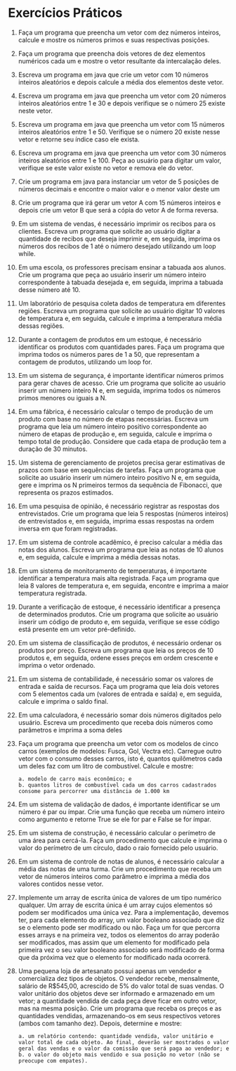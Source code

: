 # Exercícios Práticos



1. Faça um programa que preencha um vetor com dez números inteiros, calcule e mostre os números primos e suas respectivas posições.

2. Faça um programa que preencha dois vetores de dez elementos numéricos cada um e mostre o vetor resultante da intercalação deles.

3. Escreva um programa em java que crie um vetor com 10 números inteiros aleatórios e depois calcule a média dos elementos deste vetor.
4. Escreva um programa em java que preencha um vetor com 20 números inteiros aleatórios entre 1 e 30 e depois verifique se o número 25 existe neste vetor.
5. Escreva um programa em java que preencha um vetor com 15 números inteiros aleatórios entre 1 e 50. Verifique se o número 20 existe nesse vetor e retorne seu índice caso ele exista. 
6. Escreva um programa em java que preencha um vetor com 30 números inteiros aleatórios entre 1 e 100. Peça ao usuário para digitar um valor, verifique se este valor existe no vetor e remova ele do vetor.
7. Crie um programa em java para instanciar um vetor de 5 posições de números decimais e encontre o maior valor e o menor valor deste um
8. Crie um programa que irá gerar um vetor A com 15 números inteiros e depois crie um vetor B que será a cópia do vetor A de forma reversa.
9. Em um sistema de vendas, é necessário imprimir os recibos para os clientes. Escreva um programa que solicite ao usuário digitar a quantidade de recibos que deseja imprimir e, em seguida, imprima os números dos recibos de 1 até o número desejado utilizando um loop while.

10. Em uma escola, os professores precisam ensinar a tabuada aos alunos. Crie um programa que peça ao usuário inserir um número inteiro correspondente à tabuada desejada e, em seguida, imprima a tabuada desse número até 10.

11. Um laboratório de pesquisa coleta dados de temperatura em diferentes regiões. Escreva um programa que solicite ao usuário digitar 10 valores de temperatura e, em seguida, calcule e imprima a temperatura média dessas regiões.
12. Durante a contagem de produtos em um estoque, é necessário identificar os produtos com quantidades pares. Faça um programa que imprima todos os números pares de 1 a 50, que representam a contagem de produtos, utilizando um loop for.

13. Em um sistema de segurança, é importante identificar números primos para gerar chaves de acesso. Crie um programa que solicite ao usuário inserir um número inteiro N e, em seguida, imprima todos os números primos menores ou iguais a N.

14. Em uma fábrica, é necessário calcular o tempo de produção de um produto com base no número de etapas necessárias. Escreva um programa que leia um número inteiro positivo correspondente ao número de etapas de produção e, em seguida, calcule e imprima o tempo total de produção. Considere que cada etapa de produção tem a duração de 30 minutos.


15. Um sistema de gerenciamento de projetos precisa gerar estimativas de prazos com base em sequências de tarefas. Faça um programa que solicite ao usuário inserir um número inteiro positivo N e, em seguida, gere e imprima os N primeiros termos da sequência de Fibonacci, que representa os prazos estimados.

16. Em uma pesquisa de opinião, é necessário registrar as respostas dos entrevistados. Crie um programa que leia 5 respostas (números inteiros) de entrevistados e, em seguida, imprima essas respostas na ordem inversa em que foram registradas.

17. Em um sistema de controle acadêmico, é preciso calcular a média das notas dos alunos. Escreva um programa que leia as notas de 10 alunos e, em seguida, calcule e imprima a média dessas notas.

18. Em um sistema de monitoramento de temperaturas, é importante identificar a temperatura mais alta registrada. Faça um programa que leia 8 valores de temperatura e, em seguida, encontre e imprima a maior temperatura registrada.

19. Durante a verificação de estoque, é necessário identificar a presença de determinados produtos. Crie um programa que solicite ao usuário inserir um código de produto e, em seguida, verifique se esse código está presente em um vetor pré-definido.

20. Em um sistema de classificação de produtos, é necessário ordenar os produtos por preço. Escreva um programa que leia os preços de 10 produtos e, em seguida, ordene esses preços em ordem crescente e imprima o vetor ordenado.

21. Em um sistema de contabilidade, é necessário somar os valores de entrada e saída de recursos. Faça um programa que leia dois vetores com 5 elementos cada um (valores de entrada e saída) e, em seguida, calcule e imprima o saldo final.
22. Em uma calculadora, é necessário somar dois números digitados pelo usuário. Escreva um procedimento que receba dois números como parâmetros e imprima a soma deles

23. Faça um programa que preencha um vetor com os modelos de cinco carros (exemplos de modelos: Fusca, Gol, Vectra etc). Carregue outro vetor com o consumo desses carros, isto é, quantos quilômetros cada um deles faz com um litro de combustível. Calcule e mostre:

        a. modelo de carro mais econômico; e
        b. quantos litros de combustível cada um dos carros cadastrados consome para percorrer uma distância de 1.000 km

24. Em um sistema de validação de dados, é importante identificar se um número é par ou ímpar. Crie uma função que receba um número inteiro como argumento e retorne True se ele for par e False se for ímpar.

25. Em um sistema de construção, é necessário calcular o perímetro de uma área para cercá-la. Faça um procedimento que calcule e imprima o valor do perímetro de um círculo, dado o raio fornecido pelo usuário.

26. Em um sistema de controle de notas de alunos, é necessário calcular a média das notas de uma turma. Crie um procedimento que receba um vetor de números inteiros como parâmetro e imprima a média dos valores contidos nesse vetor.

27. Implemente um array de escrita única de valores de um tipo numérico qualquer. Um array de escrita única é um array cujos elementos só podem ser modificados uma única vez. Para a implementação, devemos ter, para cada elemento do array, um valor booleano associado que diz se o elemento pode ser modificado ou não. Faça um for que percorra esses arrays e na primeira vez, todos os elementos do array poderão ser modificados, mas assim que um elemento for modificado pela primeira vez o seu valor booleano associado será modificado de forma que da próxima vez que o elemento for modificado nada ocorrerá. 

28. Uma pequena loja de artesanato possui apenas um vendedor e comercializa dez tipos de objetos. O vendedor recebe, mensalmente, salário de R$545,00, acrescido de 5% do valor total de suas vendas. O valor unitário dos objetos deve ser informado e armazenado em um vetor; a quantidade vendida de cada peça deve ficar em outro vetor, mas na mesma posição. Crie um programa que receba os preços e as quantidades vendidas, armazenando-os em seus respectivos vetores (ambos com tamanho dez). Depois, determine e mostre:

        a. um relatório contendo: quantidade vendida, valor unitário e valor total de cada objeto. Ao final, deverão ser mostrados o valor geral das vendas e o valor da comissão que será paga ao vendedor; e
        b. o valor do objeto mais vendido e sua posição no vetor (não se preocupe com empates).
